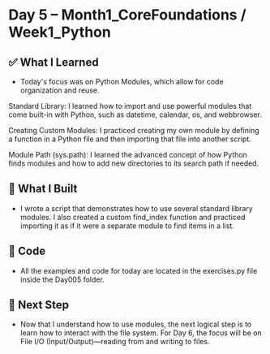 # Day 5 – Month1_CoreFoundations / Week1_Python

## ✅ What I Learned
- Today's focus was on Python Modules, which allow for code organization and reuse.

Standard Library: I learned how to import and use powerful modules that come built-in with Python, such as datetime, calendar, os, and webbrowser.

Creating Custom Modules: I practiced creating my own module by defining a function in a Python file and then importing that file into another script.

Module Path (sys.path): I learned the advanced concept of how Python finds modules and how to add new directories to its search path if needed.

## 🔨 What I Built
- I wrote a script that demonstrates how to use several standard library modules. I also created a custom find_index function and practiced importing it as if it were a separate module to find items in a list.

## 📂 Code
- All the examples and code for today are located in the exercises.py file inside the Day005 folder.

## 🎯 Next Step
- Now that I understand how to use modules, the next logical step is to learn how to interact with the file system. For Day 6, the focus will be on File I/O (Input/Output)—reading from and writing to files.
